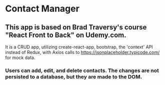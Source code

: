 # Contact Manager

## This app is based on Brad Traversy's course "React Front to Back" on Udemy.com. 

It is a CRUD app, utilizing create-react-app, bootstrap, the 'context' API instead of Redux, with Axios calls to https://jsonplaceholder.typicode.com/ for mock data.

### Users can add, edit, and delete contacts. The changes are not persisted to a database, but they are made to the DOM.
